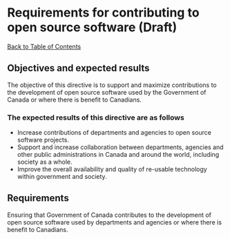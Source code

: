 # Requirements for contributing to open source software (Draft)

[Back to Table of Contents](../../README.md#english-content)

## Objectives and expected results

The objective of this directive is to support and maximize contributions to the development of open source software used by the Government of Canada or where there is benefit to Canadians.

### The expected results of this directive are as follows

* Increase contributions of departments and agencies to open source software projects.
* Support and increase collaboration between departments, agencies and other public administrations in Canada and around the world, including society as a whole.
* Improve the overall availability and quality of re-usable technology within government and society.

## Requirements

Ensuring that Government of Canada contributes to the development of open source software used by departments and agencies or where there is benefit to Canadians.